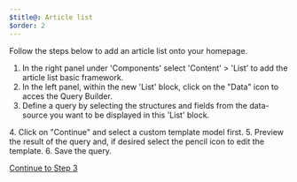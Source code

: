 ```yaml
---
$title@: Article list
$order: 2
---
```

Follow the steps below to add an article list onto your homepage.

 1. In the right panel under 'Components' select 'Content' > 'List' to add the article list basic framework. 
 2. In the left panel, within the new 'List' block, click on the "Data" icon to acces the Query Builder.
 3. Define a query by selecting the structures and fields from the data-source you want to be displayed in this 'List' block.
<amp-img src="/static/img/querybuilder.png" width="1444" height="836" layout="responsive" class="screenshot">  
 4. Click on "Continue" and select a custom template model first.
 5. Preview the result of the query and, if desired select the pencil icon to edit the template.
<amp-img src="/static/img/template.png" width="1444" height="837" layout="responsive" class="screenshot">  
6. Save the query.

<p class="white"><a class="btn right" href="/docs/tutorials/create/home">Continue to Step 3</a></p>
